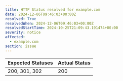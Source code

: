 ```yaml
---
title: HTTP Status resolved for example.com
date: 2024-12-06T09:46:03+00:00Z
resolved: True
resolvedWhen: 2024-12-06T09:46:03+00:00Z
resolvedStartTime: 2024-10-25T21:09:43.191474+00:00
severity: notice
affected:
  - example.com
section: issue
---
```


| Expected Statuses | Actual Status  |
|-------------------|----------------|
| 200, 301, 302 | 200 |
